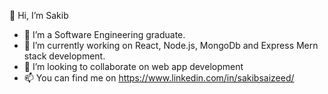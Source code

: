 👋 Hi, I’m Sakib
- 👀 I’m a Software Engineering graduate.
- 🌱 I’m currently working on   React, Node.js, MongoDb and Express  Mern  stack development.
- 💞️ I’m looking to collaborate on web app development 
- 📫 You can find me on https://www.linkedin.com/in/sakibsaizeed/

<!---
SakibSaizeed/SakibSaizeed is a ✨ special ✨ repository because its `README.md` (this file) appears on your GitHub profile.
You can click the Preview link to take a look at your changes.
--->
